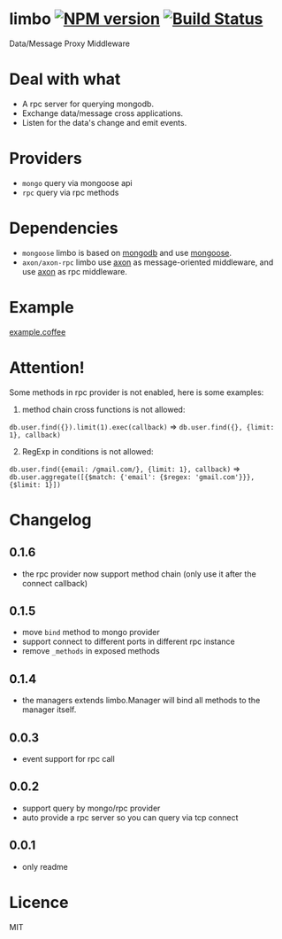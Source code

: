 limbo [![NPM version][npm-image]][npm-url] [![Build Status][travis-image]][travis-url]
=====

Data/Message Proxy Middleware

# Deal with what
* A rpc server for querying mongodb.
* Exchange data/message cross applications.
* Listen for the data's change and emit events.

# Providers
* `mongo` query via mongoose api
* `rpc` query via rpc methods

# Dependencies
* `mongoose` limbo is based on [mongodb](http://www.mongodb.org) and use [mongoose](https://github.com/LearnBoost/mongoose).
* `axon/axon-rpc` limbo use [axon](https://github.com/visionmedia/axon) as message-oriented middleware, and use [axon](https://github.com/visionmedia/axon-rpc) as rpc middleware.

# Example
[example.coffee](https://github.com/teambition/limbo/blob/master/examples/example.coffee)

# Attention!
Some methods in rpc provider is not enabled, here is some examples:

1. method chain cross functions is not allowed:

  `db.user.find({}).limit(1).exec(callback)` => `db.user.find({}, {limit: 1}, callback)`

2. RegExp in conditions is not allowed:

  `db.user.find({email: /gmail.com/}, {limit: 1}, callback)` => `db.user.aggregate([{$match: {'email': {$regex: 'gmail.com'}}}, {$limit: 1}])`

# Changelog
## 0.1.6
* the rpc provider now support method chain (only use it after the connect callback)

## 0.1.5
* move `bind` method to mongo provider
* support connect to different ports in different rpc instance
* remove `_methods` in exposed methods

## 0.1.4
* the managers extends limbo.Manager will bind all methods to the manager itself.

## 0.0.3
* event support for rpc call

## 0.0.2
* support query by mongo/rpc provider
* auto provide a rpc server so you can query via tcp connect

## 0.0.1
* only readme

# Licence
MIT

[npm-url]: https://npmjs.org/package/limbo
[npm-image]: http://img.shields.io/npm/v/limbo.svg

[travis-url]: https://travis-ci.org/teambition/limbo
[travis-image]: http://img.shields.io/travis/teambition/limbo.svg
